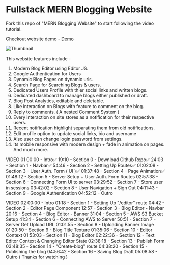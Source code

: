 # Fullstack MERN Blogging Website

Fork this repo of "MERN Blogging Website" to start following the video tutorial.

Checkout website demo - [Demo](https://youtu.be/J7BGuuuvDDk)

![Thumbnail](https://c10.patreonusercontent.com/4/patreon-media/p/post/90122909/dd5363bd03fb4a6c8fcd5d15df98e6bf/eyJ3Ijo4MjB9/1.png?token-time=1697414400&token-hash=BZ-Mzp19WnBLcCFB8LmJFDw98mpnCRGcOCt_T615miY%3D)

This website features include -

1. Modern Blog Editor using Editor JS.
2. Google Authentication for Users
3. Dynamic Blog Pages on dynamic urls.
4. Search Page for Searching Blogs & users.
5. Dedicated Users Profile with thier social links and written blogs.
6. Dedicated dashboard to manage blogs either published or draft.
7. Blog Post Analytics, editable and deletable.
8. Like interaction on Blogs with feature to comment on the blog.
9. Reply to comments. ( A nested Comment System )
10. Every interaction on site stores as a notification for their respective users.
11. Recent notification highlight separating them from old notifications.
12. Edit profile option to update social links, bio and username
13. Also user can change login password from settings.
14. Its mobile responsive with modern design + fade in animation on pages.
    And much more.

VIDEO 01
00:00 - Intro✅
19:10 - Section 0 - Download Github Repo✅
24:03 - Section 1 - Navbar✅
54:46 - Section 2 - Setting Up Routes✅
01:02:08 - Section 3 - User Auth. Form ( UI )✅
01:37:48 - Section 4 - Page Animation✅
01:48:12 - Section 5 - Server Setup + User Auth. Form Routes
02:57:38 - Section 6 - Connecting Form UI to server
03:29:52 - Section 7 - Store user in sessions
03:42:02 - Section 8 - User Navigation + Sign Out
04:11:43 - Section 9 - Google Authentication
04:52:12 - Outro

VIDEO 02
00:00 - Intro
01:18 - Section 1 - Setting Up "/editor" route
04:42 - Section 2 - Editor Page Component
12:57 - Section 3 - Blog Editor - Navbar
20:16 - Section 4 - Blog Editor - Banner
31:04 - Section 5 - AWS S3 Bucket Setup
41:34 - Section 6 - Connecting AWS to Server
50:51 - Section 7 - Server Get Upload URL
01:01:55 - Section 8 - Uploading Banner Image
01:20:50 - Section 9 - Blog Title Texture
01:35:06 - Section 10 - Editor Context
01:53:03 - Section 11 - Blog Editor
02:22:36 - Section 12 - Text Editor Context & Changing Editor State
02:38:18 - Section 13 - Publish Form
03:48:35 - Section 14 - "Create-blog" route
04:38:20 - Section 15 - Publishing the blog
04:56:42 - Section 16 - Saving Blog Draft
05:08:58 - Outro ( Thanks for watching )
